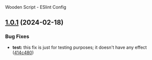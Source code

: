 Wooden Script - ESlint Config

## [1.0.1](https://github.com/Alex-C-Madeira/eslint-config/compare/v1.0.0...v1.0.1) (2024-02-18)


### Bug Fixes

* **test:** this fix is just for testing purposes; it doesn't have any effect ([414c480](https://github.com/Alex-C-Madeira/eslint-config/commit/414c480e75211eaf7e046411e40e4f8d848557cd))
